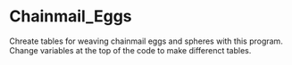 # Chainmail_Eggs

Chreate tables for weaving chainmail eggs and spheres with this program.  Change variables at the top of the code to make differenct tables.
